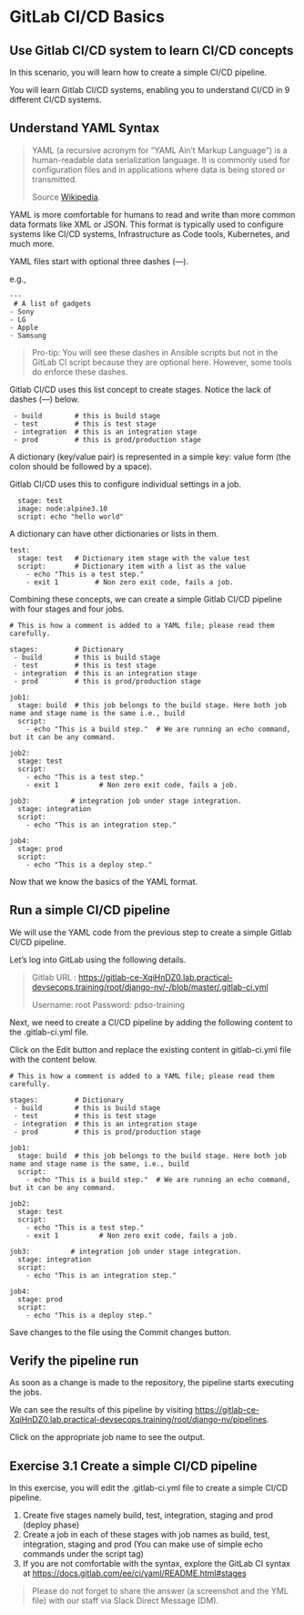 GitLab CI/CD Basics
============

Use Gitlab CI/CD system to learn CI/CD concepts
--------------------------------

In this scenario, you will learn how to create a simple CI/CD pipeline.

You will learn Gitlab CI/CD systems, enabling you to understand CI/CD in 9 different CI/CD systems.

Understand YAML Syntax
----------------------------------------------------------------

> YAML (a recursive acronym for “YAML Ain’t Markup Language”) is a human-readable data serialization language. It is commonly used for configuration files and in applications where data is being stored or transmitted.
>
> Source [Wikipedia](https://en.wikipedia.org/wiki/YAML).

YAML is more comfortable for humans to read and write than more common data formats like XML or JSON. This format is typically used to configure systems like CI/CD systems, Infrastructure as Code tools, Kubernetes, and much more.

YAML files start with optional three dashes (—).


e.g.,
```
---
 # A list of gadgets
- Sony
- LG
- Apple
- Samsung
```

> Pro-tip: You will see these dashes in Ansible scripts but not in the GitLab CI script because they are optional here. However, some tools do enforce these dashes.

Gitlab CI/CD uses this list concept to create stages. Notice the lack of dashes (—) below.

```
 - build        # this is build stage
 - test         # this is test stage
 - integration  # this is an integration stage
 - prod         # this is prod/production stage
```

A dictionary (key/value pair) is represented in a simple key: value form (the colon should be followed by a space).

Gitlab CI/CD uses this to configure individual settings in a job.

```
  stage: test
  image: node:alpine3.10
  script: echo "hello world"
```
A dictionary can have other dictionaries or lists in them.
```
test:
  stage: test   # Dictionary item stage with the value test
  script:       # Dictionary item with a list as the value
    - echo "This is a test step."
    - exit 1         # Non zero exit code, fails a job.
```

Combining these concepts, we can create a simple Gitlab CI/CD pipeline with four stages and four jobs.

```
# This is how a comment is added to a YAML file; please read them carefully.

stages:         # Dictionary
 - build        # this is build stage
 - test         # this is test stage
 - integration  # this is an integration stage
 - prod         # this is prod/production stage

job1:
  stage: build  # this job belongs to the build stage. Here both job name and stage name is the same i.e., build
  script:
    - echo "This is a build step."  # We are running an echo command, but it can be any command.
 
job2:
  stage: test
  script:
    - echo "This is a test step."
    - exit 1          # Non zero exit code, fails a job.

job3:          # integration job under stage integration.
  stage: integration
  script:
    - echo "This is an integration step."

job4:
  stage: prod
  script:
    - echo "This is a deploy step."
```

Now that we know the basics of the YAML format.

Run a simple CI/CD pipeline
--------------------------------

We will use the YAML code from the previous step to create a simple Gitlab CI/CD pipeline.

Let’s log into GitLab using the following details.

> Gitlab URL : https://gitlab-ce-XqiHnDZ0.lab.practical-devsecops.training/root/django-nv/-/blob/master/.gitlab-ci.yml
>
> Username: root 
> Password: pdso-training

Next, we need to create a CI/CD pipeline by adding the following content to the .gitlab-ci.yml file.

Click on the Edit button and replace the existing content in gitlab-ci.yml file with the content below.

```
# This is how a comment is added to a YAML file; please read them carefully.
 
stages:         # Dictionary
 - build        # this is build stage
 - test         # this is test stage
 - integration  # this is an integration stage
 - prod         # this is prod/production stage
 
job1:
  stage: build  # this job belongs to the build stage. Here both job name and stage name is the same, i.e., build
  script:
    - echo "This is a build step."  # We are running an echo command, but it can be any command.
 
job2:
  stage: test
  script:
    - echo "This is a test step."
    - exit 1          # Non zero exit code, fails a job.
 
job3:          # integration job under stage integration.
  stage: integration
  script:
    - echo "This is an integration step."
 
job4:
  stage: prod
  script:
    - echo "This is a deploy step."
```

Save changes to the file using the Commit changes button.

Verify the pipeline run
----------

As soon as a change is made to the repository, the pipeline starts executing the jobs.

We can see the results of this pipeline by visiting https://gitlab-ce-XqiHnDZ0.lab.practical-devsecops.training/root/django-nv/pipelines.

Click on the appropriate job name to see the output.

Exercise 3.1 Create a simple CI/CD pipeline
----------

In this exercise, you will edit the .gitlab-ci.yml file to create a simple CI/CD pipeline.

1. Create five stages namely build, test, integration, staging and prod (deploy phase)
2. Create a job in each of these stages with job names as build, test, integration, staging and prod (You can make use of simple echo commands under the script tag)
3. If you are not comfortable with the syntax, explore the GitLab CI syntax at https://docs.gitlab.com/ee/ci/yaml/README.html#stages


> Please do not forget to share the answer (a screenshot and the YML file) with our staff via Slack Direct Message (DM).
